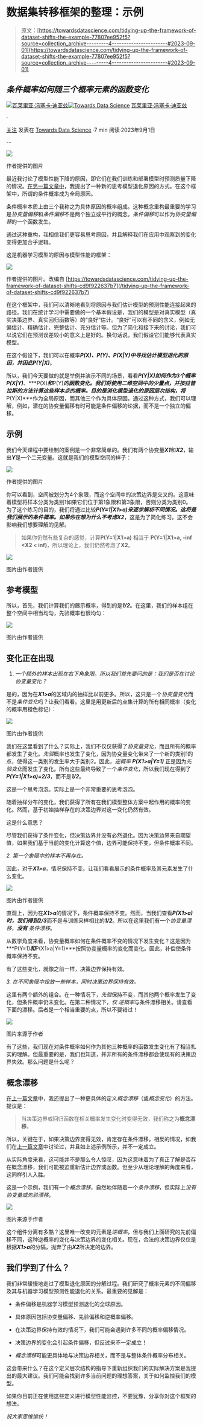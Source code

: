 # 数据集转移框架的整理：示例

> 原文：[https://towardsdatascience.com/tidying-up-the-framework-of-dataset-shifts-the-example-77807ee952f5?source=collection_archive---------4-----------------------#2023-09-01](https://towardsdatascience.com/tidying-up-the-framework-of-dataset-shifts-the-example-77807ee952f5?source=collection_archive---------4-----------------------#2023-09-01)

## *条件概率如何随三个概率元素的函数变化*

[](https://medium.com/@valefonsecadiaz?source=post_page-----77807ee952f5--------------------------------)[![瓦莱里亚·冯塞卡·迪亚兹](../Images/880222be555e8fa7df660f9dd1233818.png)](https://medium.com/@valefonsecadiaz?source=post_page-----77807ee952f5--------------------------------)[](https://towardsdatascience.com/?source=post_page-----77807ee952f5--------------------------------)[![Towards Data Science](../Images/a6ff2676ffcc0c7aad8aaf1d79379785.png)](https://towardsdatascience.com/?source=post_page-----77807ee952f5--------------------------------) [瓦莱里亚·冯塞卡·迪亚兹](https://medium.com/@valefonsecadiaz?source=post_page-----77807ee952f5--------------------------------)

·

[关注](https://medium.com/m/signin?actionUrl=https%3A%2F%2Fmedium.com%2F_%2Fsubscribe%2Fuser%2F6e363caf1c79&operation=register&redirect=https%3A%2F%2Ftowardsdatascience.com%2Ftidying-up-the-framework-of-dataset-shifts-the-example-77807ee952f5&user=Valeria+Fonseca+Diaz&userId=6e363caf1c79&source=post_page-6e363caf1c79----77807ee952f5---------------------post_header-----------) 发表在 [Towards Data Science](https://towardsdatascience.com/?source=post_page-----77807ee952f5--------------------------------) ·7 min 阅读·2023年9月1日[](https://medium.com/m/signin?actionUrl=https%3A%2F%2Fmedium.com%2F_%2Fvote%2Ftowards-data-science%2F77807ee952f5&operation=register&redirect=https%3A%2F%2Ftowardsdatascience.com%2Ftidying-up-the-framework-of-dataset-shifts-the-example-77807ee952f5&user=Valeria+Fonseca+Diaz&userId=6e363caf1c79&source=-----77807ee952f5---------------------clap_footer-----------)

--

[](https://medium.com/m/signin?actionUrl=https%3A%2F%2Fmedium.com%2F_%2Fbookmark%2Fp%2F77807ee952f5&operation=register&redirect=https%3A%2F%2Ftowardsdatascience.com%2Ftidying-up-the-framework-of-dataset-shifts-the-example-77807ee952f5&source=-----77807ee952f5---------------------bookmark_footer-----------)![](../Images/9e31584718ba2bf5d2608bb69b7ab98e.png)

作者提供的图片

最近我讨论了模型性能下降的原因，即它们在我们训练和部署模型时预测质量下降的情况。[在另一篇文章中](https://medium.com/towards-data-science/tidying-up-the-framework-of-dataset-shifts-cd9f922637b7)，我提出了一种新的思考模型退化原因的方式。在这个框架中，所谓的条件概率成为全局原因。

条件概率本质上由三个我称之为具体原因的概率组成。这种概念重构最重要的学习是*协变量偏移*和*条件偏移*不是两个独立或平行的概念。*条件偏移*可以作为*协变量偏移*的一个函数发生。

通过这种重构，我相信我们更容易思考原因，并且解释我们在应用中观察到的变化变得更加合乎逻辑。

这是机器学习模型的原因与模型性能的框架：

![](../Images/41a53ba3896a9e14a9b7ada026ce2104.png)

作者提供的图片。改编自 [https://towardsdatascience.com/tidying-up-the-framework-of-dataset-shifts-cd9f922637b7](/tidying-up-the-framework-of-dataset-shifts-cd9f922637b7)

在这个框架中，我们可以清晰地看到将原因与我们估计模型的预测性能连接起来的路径。我们在统计学习中需要做的一个基本假设是，我们的模型是对真实模型（真实决策边界、真实回归函数等）的“良好”估计。“良好”可以有不同的含义，例如无偏估计、精确估计、完整估计、充分估计等。但为了简化和接下来的讨论，我们可以说它们在预测误差较小的意义上是好的。换句话说，我们假设它们能够代表真实模型。

在这个假设下，我们可以在概率***P(X)、P(Y)、P(X|Y)***中寻找估计模型退化的原因，并因此***P(Y|X)***。

所以，我们今天要做的就是举例并演示不同的场景，看看***P(Y|X)***如何作为3个概率***P(X|Y)***、***P(X)***和***P(Y)***的函数变化。我们将使用二维空间中的少量点，并按拉普拉斯的方法计算这些样本点的概率。目的是消化模型退化的原因层次结构，将***P(Y|X)***作为全局原因，而其他三个作为具体原因。通过这种方式，我们可以理解，例如，潜在的协变量偏移有时可能是条件偏移的论据，而不是一个独立的偏移。

## 示例

我们今天课程中要绘制的案例是一个非常简单的。我们有两个协变量***X1***和***X2***，输出***Y***是一个二元变量。这就是我们的模型空间的样子：

![](../Images/9dfb0f5e2a871c9c8f7b8fa4e1f989de.png)

作者提供的图片

你可以看到，空间被划分为4个象限，而这个空间中的决策边界是交叉的。这意味着模型将样本分类为类别1如果它们位于第1象限和第3象限，否则分类为类别0。为了这个练习的目的，我们将通过比较***P(Y=1|X1>a)***来逐步解析不同情况。这将是我们展示的条件概率。如果你在想为什么不考虑***X2***，这是为了简化练习。这不会影响我们想要理解的见解。

> 如果你仍然有些复杂的感觉，计算**P(Y=1|X1>a)** 相当于 **P(Y=1|X1>a, -inf <X2 < inf)**，所以理论上，我们仍然考虑了**X2**。

![](../Images/d82c6e1f04e4f16ef6d95e5fdc45629e.png)

图片由作者提供

## 参考模型

所以，首先，我们计算我们的展示概率，得到的是***1/2***。在这里，我们的样本组在整个空间中相当均匀，先验概率也很均匀：

![](../Images/88048c01fd014a51c24ce82084572ac3.png)

图片由作者提供

## 变化正在出现

1.  *一个额外的样本出现在右下角象限。所以我们首先要问的是：我们是否在讨论协变量变化？*

是的，因为在***X1>a***的区域内的抽样比以前更多。所以，这只是一个*协变量变化*而不是*条件变化*吗？让我们看看。这里是用更新后的点集计算的所有相同概率（变化的概率用橙色标记）：

![](../Images/3109fa31a6427b9b5f6a068653d9ba86.png)

图片由作者提供

我们在这里看到了什么？实际上，我们不仅仅获得了*协变量变化*，而且所有的概率都发生了变化。*先验*概率也发生了变化，因为协变量变化带来了一个新的类别1的点，使得这一类别的发生率大于类别2。因此，*逆概率* ***P(X1>a|Y=1)*** 正是因为*先验变化*而发生了变化。所有这些最终导致了一个*条件变化*，所以我们现在得到了***P(Y=1|X1>a)=2/3***，而不是***1/2***。

这是一个思考泡泡。实际上是一个非常重要的思考泡泡。

随着抽样分布的变化，我们获得了所有在我们模型整体方案中起作用的概率的变化。然而，基于初始抽样存在的决策边界对这一变化仍然有效。

这是什么意思？

尽管我们获得了条件变化，但决策边界并没有必然退化。因为决策边界来自期望值，如果我们基于当前的变化计算这个值，边界可能保持不变，但条件概率不同。

*2\. 第一个象限中的样本不再存在。*

因此，对于***X1>a***，情况保持不变。让我们看看展示的条件概率及其元素发生了什么变化。

![](../Images/52f461e1e292851cf4fee30558575749.png)

图片由作者提供

直观上，因为在***X1>a***的情况下，条件概率保持不变。然而，当我们查看***P(X1>a)***时，我们得到***2/3***而不是与训练采样相比的***1/2***。所以在这里我们有一个*协变量漂移*，***没有*** *条件漂移*。

从数学角度来看，协变量概率如何在条件概率不变的情况下发生变化？这是因为***P(Y=1)***和***P(X1>a|Y=1)***按照协变量概率的变化而变化。因此，补偿使条件概率保持不变。

有了这些变化，就像之前一样，决策边界保持有效。

*3\. 在不同象限中投放一些样本，同时决策边界保持有效。*

这里有两个额外的组合。在一种情况下，*先验*保持不变，而其他两个概率发生了变化，但条件概率仍未变化。在第二种情况下，*仅* *逆概率*与条件漂移相关。请查看下面的漂移。后者是一个相当重要的点，所以不要错过！

![](../Images/77461159b07a374577cd8b77cefaaf64.png)

图片来源于作者

有了这些，我们现在对条件概率如何作为其他三种概率的函数发生变化有了相当扎实的理解。但最重要的是，我们也知道，并非所有的条件漂移都会使现有的决策边界失效。那么问题是什么呢？

## 概念漂移

[在上一篇文章](https://medium.com/towards-data-science/tidying-up-the-framework-of-dataset-shifts-cd9f922637b7)中，我还提出了一种更具体的定义*概念漂移*（或*概念变化*）的方法。提议是：

> 当决策边界或回归函数在相关概率发生变化时变得无效，我们称之为**概念漂移**。

所以，关键在于，如果决策边界变得无效，肯定存在条件漂移。相反的情况，如我们在[上一篇文章](https://medium.com/towards-data-science/tidying-up-the-framework-of-dataset-shifts-cd9f922637b7)中讨论过，并且如上述示例所示，并不一定成立。

从实际角度来看，这可能并不是那么令人惊叹，因为这意味着为了真正了解是否存在概念漂移，我们可能被迫重新估计边界或函数。但至少从理论理解的角度来看，这同样引人入胜。

这是一个示例，我们有一个*概念漂移*，自然地伴随着一个*条件漂移*，但实际上*没有协变量或先验漂移*。

![](../Images/a22fa23667500064f5b8917ba4ab1c63.png)

图片来源于作者

这个组件分离有多酷？这里唯一改变的元素是*逆概率*，但与我们上面研究的先前偏移不同，这种逆概率的变化与决策边界的变化相关。现在，合法的决策边界仅仅是根据***X1>a***的分隔，抛弃了由***X2***所决定的边界。

## 我们学到了什么？

我们非常缓慢地走过了模型退化原因的分解过程。我们研究了概率元素的不同偏移及其与机器学习模型预测性能退化的关系。最重要的见解是：

+   条件偏移是机器学习模型预测退化的全球原因。

+   具体原因包括协变量偏移、先验偏移和逆概率偏移。

+   在决策边界保持有效的情况下，我们可能会遇到许多不同的概率偏移情况。

+   决策边界的变化会引起条件偏移，但反过来不一定成立！

+   *概念漂移*可能更具体地与决策边界相关，而不是与整体条件概率分布相关。

这会带来什么？在这个定义层次结构的指导下重新组织我们的实际解决方案是我提出的最大建议。我们可能会找到许多当前问题的理想答案，关于如何监控我们的模型。

如果你目前正在使用这些定义进行模型性能监控，不要犹豫，分享你对这个框架的想法。

*祝大家思维愉快！*
